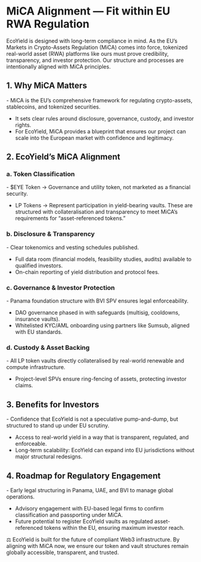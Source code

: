 # MiCA Alignment — Fit within EU RWA Regulation

EcoYield is designed with long-term compliance in mind. As the EU’s
Markets in Crypto-Assets Regulation (MiCA) comes into force, tokenized
real-world asset (RWA) platforms like ours must prove credibility,
transparency, and investor protection. Our structure and processes are
intentionally aligned with MiCA principles.

## 1. Why MiCA Matters

\- MiCA is the EU’s comprehensive framework for regulating
crypto-assets, stablecoins, and tokenized securities.  
- It sets clear rules around disclosure, governance, custody, and
investor rights.  
- For EcoYield, MiCA provides a blueprint that ensures our project can
scale into the European market with confidence and legitimacy.

## 2. EcoYield’s MiCA Alignment

### a. Token Classification

\- \$EYE Token → Governance and utility token, not marketed as a
financial security.  
- LP Tokens → Represent participation in yield-bearing vaults. These are
structured with collateralisation and transparency to meet MiCA’s
requirements for “asset-referenced tokens.”

### b. Disclosure & Transparency

\- Clear tokenomics and vesting schedules published.  
- Full data room (financial models, feasibility studies, audits)
available to qualified investors.  
- On-chain reporting of yield distribution and protocol fees.

### c. Governance & Investor Protection

\- Panama foundation structure with BVI SPV ensures legal
enforceability.  
- DAO governance phased in with safeguards (multisig, cooldowns,
insurance vaults).  
- Whitelisted KYC/AML onboarding using partners like Sumsub, aligned
with EU standards.

### d. Custody & Asset Backing

\- All LP token vaults directly collateralised by real-world renewable
and compute infrastructure.  
- Project-level SPVs ensure ring-fencing of assets, protecting investor
claims.

## 3. Benefits for Investors

\- Confidence that EcoYield is not a speculative pump-and-dump, but
structured to stand up under EU scrutiny.  
- Access to real-world yield in a way that is transparent, regulated,
and enforceable.  
- Long-term scalability: EcoYield can expand into EU jurisdictions
without major structural redesigns.

## 4. Roadmap for Regulatory Engagement

\- Early legal structuring in Panama, UAE, and BVI to manage global
operations.  
- Advisory engagement with EU-based legal firms to confirm
classification and passporting under MiCA.  
- Future potential to register EcoYield vaults as regulated
asset-referenced tokens within the EU, ensuring maximum investor reach.

⚖️ EcoYield is built for the future of compliant Web3 infrastructure. By
aligning with MiCA now, we ensure our token and vault structures remain
globally accessible, transparent, and trusted.
